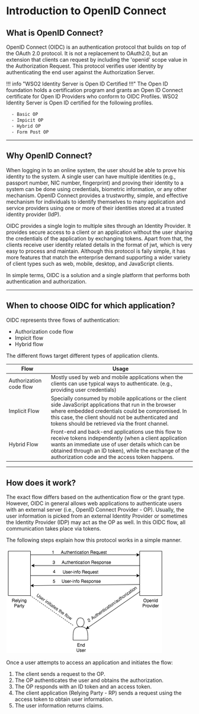 # Introduction to OpenID Connect

## What is OpenID Connect?
OpenID Connect (OIDC) is an authentication protocol that builds on top of the OAuth 2.0 protocol. It is not a replacement to OAuth2.0, 
but an extension that clients can request by including the 'openid' scope value in the Authorization Request. 
This protocol verifies user identity by authenticating the end user against the Authorization Server.

!!! info "WSO2 Identity Server is Open ID Certified !!!"
    The Open ID foundation holds a certification program and grants an Open ID Connect certificate for Open ID Providers who 
    conform to OIDC Profiles. WSO2 Identity Server is Open ID certified for the following profiles. 
    
      - Basic OP
      - Impicit OP
      - Hybrid OP
      - Form Post OP

----

## Why OpenID Connect?
When logging in to an online system, the user should be able to prove his identity to the system. 
A single user can have multiple identities (e.g., passport number, NIC number, fingerprint) and proving their identity to a system
can be done using credentials, biometric information, or any other mechanism. OpenID Connect provides a 
trustworthy, simple, and effective mechanism for individuals to identify themselves to many application and service 
providers using one or more of their identities stored at a trusted identity provider (IdP).

OIDC provides a single login to multiple sites through an Identity Provider. It provides secure access to a client or an
application without the user sharing the credentials of the application by exchanging tokens. Apart from that, the clients
receive user identity related details in the format of jwt, which is very easy to process and maintain. Although this 
protocol is faily simple, it has more features that match the enterprise demand supporting a wider variety of client types such as 
web, mobile, desktop, and JavaScript clients.
 
In simple terms, OIDC is a solution and a single platform that performs both authentication and authorization.

----

## When to choose OIDC for which application?
OIDC represents three flows of authentication:

  - Authorization code flow
  - Impicit flow
  - Hybrid flow

The different flows target different types of application clients.

| Flow                 | Usage         | 
| --------------------- | ------------- | 
| Authorization code flow | Mostly used by web and mobile applications when the clients can use typical ways to authenticate. (e.g., providing user credentials)  |                            
| Implicit Flow           | Specially consumed by mobile applications or the client side JavaScript applications that run in the browser where embedded credentials could be compromised. In this case, the client should not be authenticated and tokens should be retrieved via the front channel.  |                              
| Hybrid Flow             | Front-end and back-end applications use this flow to receive tokens independently (when a client application wants an immediate use of user details which can be obtained through an ID token), while the exchange of the authorization code and the access token happens.  | 

----

## How does it work?

The exact flow differs based on the authentication flow or the grant type.  However, OIDC in general allows web applications to authenticate users with an external server (i.e., OpenID Connect Provider - OP). Usually, the user information is picked from an external Identity Provider or sometimes the Identity Provider (IDP) may act as the OP as well. In this OIDC flow, all communication takes place via tokens.

The following steps explain how this protocol works in a simple manner.

  ![oidc-flow](../../assets/img/concepts/oidc-basic-flow.png)
  
Once a user attempts to access an application and initiates the flow: 
  
1. The client sends a request to the OP.
2. The OP authenticates the user and obtains the authorization.
3. The OP responds with an ID token and an access token.
4. The client application (Relying Party - RP) sends a request using the access token to obtain user information.
5. The user information returns claims.

